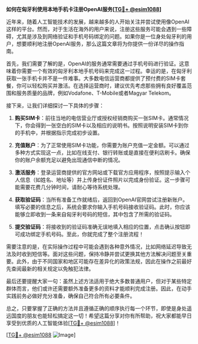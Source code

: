 **如何在匈牙利使用本地手机卡注册OpenAI服务[[TG💪+ @esim1088](https://t.me/s/esim1088)]**

近年来，随着人工智能技术的发展，越来越多的人开始关注并尝试使用像OpenAI这样的平台。然而，对于生活在海外的用户来说，注册这些服务可能会遇到一些障碍，尤其是涉及到网络验证和手机号码绑定的问题。如果你是一位身处匈牙利的用户，想要顺利地注册OpenAI服务，那么这篇文章将为你提供一份详尽的操作指南。

首先，我们需要了解的是，OpenAI的服务通常需要通过手机号码进行验证。这意味着你需要一个有效的匈牙利本地手机号码来完成这一过程。幸运的是，在匈牙利获取一张手机卡并不是一件难事。大多数电信运营商都提供了预付费的SIM卡套餐，你可以轻松购买并激活。在选择运营商时，建议优先考虑那些拥有良好覆盖范围和服务质量的品牌，例如Vodafone、T-Mobile或者Magyar Telekom。

接下来，让我们详细探讨一下具体的步骤：

1. **购买SIM卡**：前往当地的电信营业厅或授权经销商购买一张SIM卡。通常情况下，你会得到一张空白的SIM卡以及相应的说明书。按照说明安装SIM卡到你的手机中，并根据指示完成初步设置。

2. **充值账户**：为了正常使用SIM卡功能，你需要为账户充值一定金额。可以通过多种方式实现这一点，比如在线支付、银行转账或是直接在便利店刷卡。确保你的账户余额充足以避免出现通信中断的情况。

3. **激活服务**：登录运营商提供的官方网站或下载官方应用程序，按照提示输入个人信息（如姓名、地址等）并上传身份证件照片以完成身份验证。这一步骤可能需要花费几分钟时间，请耐心等待系统处理。

4. **获取验证码**：当所有准备工作就绪后，返回到OpenAI官网尝试注册新账户。填写必要的信息之后，系统会要求你输入手机号码接收验证码。此时，你应该能够立即收到一条来自匈牙利号码的短信，其中包含了所需的验证码。

5. **提交验证码**：将接收到的验证码准确无误地填入相应的位置，点击确认按钮即可成功绑定手机号码。至此，你就完成了整个注册流程！

需要注意的是，在实际操作过程中可能会遇到各种意外情况，比如网络延迟导致无法及时收到短信等。面对这些问题，保持冷静并尝试更换其他方法解决问题至关重要。此外，由于不同国家和地区可能存在差异化的政策法规，因此在操作之前最好先查阅最新的相关规定以免触犯法律。

最后还要提醒大家一句：虽然上述方法适用于绝大多数普通用户，但对于某些特定群体而言，他们或许还需要额外准备更多的资料才能顺利完成注册。因此，在动手实践前务必做好充分准备，确保自己符合所有必要条件。

总之，只要掌握了正确的方法并且遵循正确的顺序执行每一个环节，即使是身处遥远国度的朋友也能轻松搞定这一切！希望这篇分享对你有所帮助，祝大家都能早日享受到优质的人工智能体验[[TG💪+ @esim1088](https://t.me/s/esim1088)]！

[[TG💪+ @esim1088](https://t.me/s/esim1088) ![Image](https://i.postimg.cc/4NQfJmqS/Snipaste-2025-05-13-00-14-12.png)]
